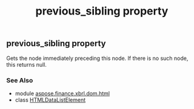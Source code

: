 ﻿---
title: previous_sibling property
second_title: Aspose.Finance for Python via .NET API References
description: 
type: docs
weight: 410
url: /python-net/aspose.finance.xbrl.dom.html/htmldatalistelement/previous_sibling/
is_root: false
---

## previous_sibling property


Gets the node immediately preceding this node. If there is no such node, this returns null.

### See Also
* module [aspose.finance.xbrl.dom.html](../../)
* class [HTMLDataListElement](/finance/python-net/aspose.finance.xbrl.dom.html/htmldatalistelement)
